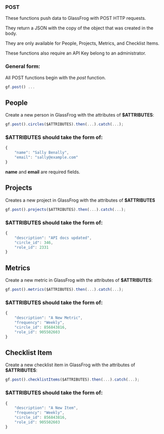 ### POST

These functions push data to GlassFrog with POST HTTP requests.

They return a JSON with the copy of the object that was created in the body.

They are only available for People, Projects, Metrics, and Checklist Items.

These functions also require an API Key belong to an administrator.

### General form:

All POST functions begin with the *post* function.

```javascript
gf.post() ...
```

## People

Create a new person in GlassFrog with the attributes of **$ATTRIBUTES**:

```javascript
gf.post().circles($ATTRIBUTES).then(...).catch(...);
```

### $ATTRIBUTES should take the form of:

```javascript
{ 
	"name": "Sally Benally", 
	"email": "sally@example.com" 
}
```

**name** and **email** are required fields.

## Projects

Creates a new project in GlassFrog with the attributes of **$ATTRIBUTES**

```javascript
gf.post().projects($ATTRIBUTES).then(...).catch(...);
```

### $ATTRIBUTES should take the form of:

```javascript
{ 
	"description": "API docs updated", 
	"circle_id": 346, 
	"role_id": 2331 
}
```

## Metrics

Create a new metric in GlassFrog with the attributes of **$ATTRIBUTES**:

```javascript
gf.post().metrics($ATTRIBUTES).then(...).catch(...);
```

### $ATTRIBUTES should take the form of:

```javascript
{
	"description": "A New Metric", 
	"frequency": "Weekly", 
	"circle_id": 856843816, 
	"role_id": 905502603
}
```

## Checklist Item

Create a new checklist item in GlassFrog with the attributes of **$ATTRIBUTES**:

```javascript
gf.post().checklistItems($ATTRIBUTES).then(...).catch(...);
```

### $ATTRIBUTES should take the form of:

```javascript
{
	"description": "A New Item", 
	"frequency": "Weekly", 
	"circle_id": 856843816, 
	"role_id": 905502603
}
```

